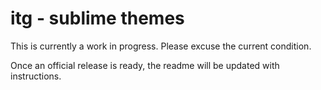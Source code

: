 # itg - sublime themes

This is currently a work in progress. Please excuse the current condition.

Once an official release is ready, the readme will be updated with instructions.
